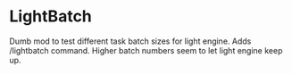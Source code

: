 # LightBatch

Dumb mod to test different task batch sizes for light engine. Adds /lightbatch command. Higher batch numbers seem to let light engine keep up.
